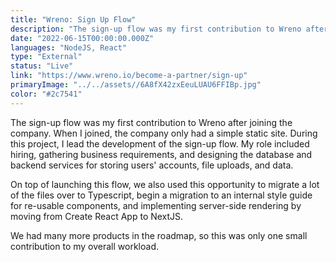 ```yaml
---
title: "Wreno: Sign Up Flow"
description: "The sign-up flow was my first contribution to Wreno after joining the company. My role included hiring, gathering business requirements, and designing the database and backend services for storing users' accounts, file uploads, and data."
date: "2022-06-15T00:00:00.000Z"
languages: "NodeJS, React"
type: "External"
status: "Live"
link: "https://www.wreno.io/become-a-partner/sign-up"
primaryImage: "../../assets//6A8fX42zxEeuLUAU6FFIBp.jpg"
color: "#2c7541"
---
```

The sign-up flow was my first contribution to Wreno after joining the company. When I joined, the company only had a simple static site. During this project, I lead the development of the sign-up flow. My role included hiring, gathering business requirements, and designing the database and backend services for storing users' accounts, file uploads, and data.

On top of launching this flow, we also used this opportunity to migrate a lot of the files over to Typescript, begin a migration to an internal style guide for re-usable components,  and implementing server-side rendering by moving from Create React App to NextJS.

We had many more products in the roadmap, so this was only one small contribution to my overall workload.

